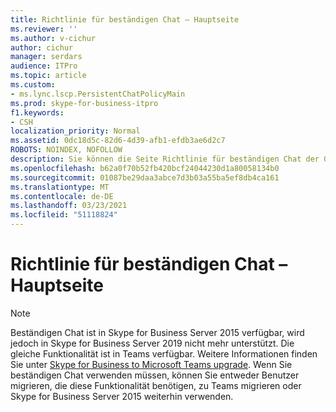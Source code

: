 ```yaml
---
title: Richtlinie für beständigen Chat – Hauptseite
ms.reviewer: ''
ms.author: v-cichur
author: cichur
manager: serdars
audience: ITPro
ms.topic: article
ms.custom:
- ms.lync.lscp.PersistentChatPolicyMain
ms.prod: skype-for-business-itpro
f1.keywords:
- CSH
localization_priority: Normal
ms.assetid: 0dc18d5c-82d6-4d39-afb1-efdb3ae6d2c7
ROBOTS: NOINDEX, NOFOLLOW
description: Sie können die Seite Richtlinie für beständigen Chat der Gruppe Für beständigen Chat verwenden, um Richtlinien auf globaler, Pool-, Standort- oder Benutzerebene zu verwalten, einschließlich der Konfiguration der globalen Standardrichtlinie und dem Erstellen einer oder mehreren zusätzlichen Benutzer- und Websiterichtlinien für Ihre Bereitstellung. Wenn ein Benutzer für den Server für beständigen Chat nach Richtlinie aktiviert ist, wird die Serverumgebung für beständigen Chat auf dem Client angezeigt.
ms.openlocfilehash: b62a0f70b52fb420bcf24044230d1a80058134b0
ms.sourcegitcommit: 01087be29daa3abce7d3b03a55ba5ef8db4ca161
ms.translationtype: MT
ms.contentlocale: de-DE
ms.lasthandoff: 03/23/2021
ms.locfileid: "51118824"
---
```

# <a name="persistent-chat-policy-main-page"></a>Richtlinie für beständigen Chat – Hauptseite

> [!NOTE] 
> Beständigen Chat ist in Skype for Business Server 2015 verfügbar, wird jedoch in Skype for Business Server 2019 nicht mehr unterstützt. Die gleiche Funktionalität ist in Teams verfügbar. Weitere Informationen finden Sie unter [Skype for Business to Microsoft Teams upgrade](/MicrosoftTeams/upgrade-start-here). Wenn Sie beständigen Chat verwenden müssen, können Sie entweder Benutzer migrieren, die diese Funktionalität benötigen, zu Teams migrieren oder Skype for Business Server 2015 weiterhin verwenden.